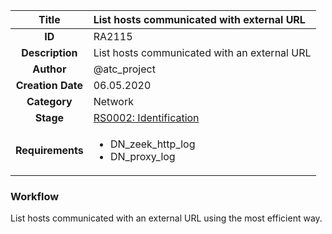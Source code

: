 | Title                       | List hosts communicated with external URL         |
|:---------------------------:|:--------------------|
| **ID**                      | RA2115            |
| **Description**             | List hosts communicated with an external URL   |
| **Author**                  | @atc_project        |
| **Creation Date**           | 06.05.2020 |
| **Category**                | Network      |
| **Stage**                   |[RS0002: Identification](../Response_Stages/RS0002.md)| 
| **Requirements** |<ul><li>DN_zeek_http_log</li><li>DN_proxy_log</li></ul>|

### Workflow

List hosts communicated with an external URL using the most efficient way.  
